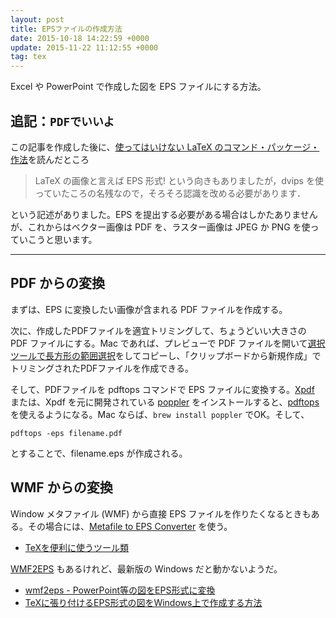 ```yaml
---
layout: post
title: EPSファイルの作成方法
date: 2015-10-18 14:22:59 +0000
update: 2015-11-22 11:12:55 +0000
tag: tex
---
```

Excel や PowerPoint で作成した図を EPS ファイルにする方法。

## 追記：`PDFでいいよ`

この記事を作成した後に、[使ってはいけない LaTeX のコマンド・パッケージ・作法](http://ichiro-maruta.blogspot.jp/2013/03/latex.html)を読んだところ

> LaTeX の画像と言えば EPS 形式! という向きもありましたが，dvips を使っていたころの名残なので，そろそろ認識を改める必要があります．

という記述がありました。EPS を提出する必要がある場合はしかたありませんが、これからはベクター画像は PDF を、ラスター画像は JPEG か PNG を使っていこうと思います。

----

## PDF からの変換

まずは、EPS に変換したい画像が含まれる PDF ファイルを作成する。

次に、作成したPDFファイルを適宜トリミングして、ちょうどいい大きさの PDF ファイルにする。Mac であれば、プレビューで PDF ファイルを開いて[選択ツールで長方形の範囲選択](https://support.apple.com/ja-jp/HT201740)をしてコピーし、「クリップボードから新規作成」でトリミングされたPDFファイルを作成できる。

そして、PDFファイルを pdftops コマンドで EPS ファイルに変換する。[Xpdf](http://www.foolabs.com/xpdf/) または、Xpdf を元に開発されている [poppler](http://poppler.freedesktop.org/) をインストールすると、[pdftops]( http://linuxcommand.org/man_pages/pdftops1.html) を使えるようになる。Mac ならば、```brew install poppler``` でOK。そして、

~~~~
pdftops -eps filename.pdf 
~~~~

とすることで、filename.eps が作成される。

## WMF からの変換

Window メタファイル (WMF) から直接 EPS ファイルを作りたくなるときもある。その場合には、[Metafile to EPS Converter](http://wiki.lyx.org/Windows/MetafileToEPSConverter) を使う。

- [TeXを便利に使うツール類](http://c.nagaokaut.ac.jp/index.php?TeX%A4%F2%CA%D8%CD%F8%A4%CB%BB%C8%A4%A6%A5%C4%A1%BC%A5%EB%CE%E0)

[WMF2EPS](http://www.wolf-s.homepage.t-online.de/wmf2eps/index.htm) もあるけれど、最新版の Windows だと動かないようだ。

- [wmf2eps - PowerPoint等の図をEPS形式に変換](http://www.ise.chuo-u.ac.jp/ise-labs/kubota-lab/kniwa/tex03.html)
- [TeXに張り付けるEPS形式の図をWindows上で作成する方法](http://www.mtl.t.u-tokyo.ac.jp/~iizuka/nt/eps/)

